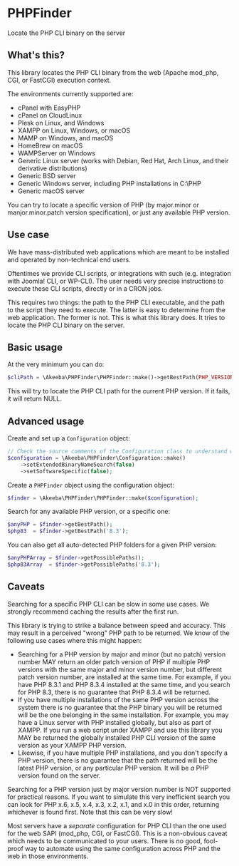 # PHPFinder

Locate the PHP CLI binary on the server

## What's this?

This library locates the PHP CLI binary from the web (Apache mod_php, CGI, or FastCGI) execution context.

The environments currently supported are:

* cPanel with EasyPHP
* cPanel on CloudLinux
* Plesk on Linux, and Windows
* XAMPP on Linux, Windows, or macOS
* MAMP on Windows, and macOS
* HomeBrew on macOS
* WAMPServer on Windows
* Generic Linux server (works with Debian, Red Hat, Arch Linux, and their derivative distributions)
* Generic BSD server
* Generic Windows server, including PHP installations in C:\PHP
* Generic macOS server

You can try to locate a specific version of PHP (by major.minor or manjor.minor.patch version specification), or just 
any available PHP version.

## Use case

We have mass-distributed web applications which are meant to be installed and operated by non-technical end users. 

Oftentimes we provide CLI scripts, or integrations with such (e.g. integration with Joomla! CLI, or WP-CLI). The user needs very precise instructions to execute these CLI scripts, directly or in a CRON jobs. 

This requires two things: the path to the PHP CLI executable, and the path to the script they need to execute. The latter is easy to determine from the web application. The former is not. This is what this library does. It tries to locate the PHP CLI binary on the server.

## Basic usage

At the very minimum you can do:

```php
$cliPath = \Akeeba\PHPFinder\PHPFinder::make()->getBestPath(PHP_VERSION);
```

This will try to locate the PHP CLI path for the current PHP version. If it fails, it will return NULL.

## Advanced usage

Create and set up a `Configuration` object:

```php
// Check the source comments of the Configuration class to understand what each setting does.
$configuration = \Akeeba\PHPFinder\Configuration::make()
    ->setExtendedBinaryNameSearch(false)
    ->setSoftwareSpecific(false);
```

Create a `PHPFinder` object using the configuration object:

```php
$finder = \Akeeba\PHPFinder\PHPFinder::make($configuration);
```

Search for any available PHP version, or a specific one:

```php
$anyPHP = $finder->getBestPath();
$php83  = $finder->getBestPath('8.3');
```

You can also get all auto-detected PHP folders for a given PHP version:

```php
$anyPHPArray = $finder->getPossiblePaths();
$php83Array  = $finder->getPossiblePaths('8.3');
```

## Caveats

Searching for a specific PHP CLI can be slow in some use cases. We strongly recommend caching the results after the 
first run.

This library is trying to strike a balance between speed and accuracy. This may result in a perceived "wrong" PHP path
to be returned. We know of the following use cases where this might happen:

* Searching for a PHP version by major and minor (but no patch) version number MAY return an older patch version of PHP
  if multiple PHP versions with the same major and minor version number, but different patch version number, are
  installed at the same time. For example, if you have PHP 8.3.1 and PHP 8.3.4 installed at the same time, and you
  search for PHP 8.3, there is no guarantee that PHP 8.3.4 will be returned. 
* If you have multiple installations of the same PHP version across the system there is no guarantee that the PHP binary
  you will be returned will be the one belonging in the same installation. For example, you may have a Linux server with
  PHP installed globally, but also as part of XAMPP. If you run a web script under XAMPP and use this library you MAY
  be returned the globally installed PHP CLI version of the same version as your XAMPP PHP version.
* Likewise, if you have multiple PHP installations, and you don't specify a PHP version, there is no guarantee that the
  path returned will be the latest PHP version, or any particular PHP version. It will be _a_ PHP version found on the
  server.

Searching for a PHP version just by major version number is NOT supported for practical reasons. If you want to simulate
this very inefficient search you can look for PHP x.6, x.5, x.4, x.3, x.2, x.1, and x.0 in this order, returning
whichever is found first. Note that this can be very slow!

Most servers have a _separate_ configuration for PHP CLI than the one used for the web SAPI (mod_php, CGI, or FastCGI).
This is a non-obvious caveat which needs to be communicated to your users. There is no good, fool-proof way to automate
using the same configuration across PHP and the web in those environments.
